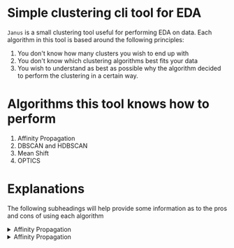 # Simple clustering cli tool for EDA
`Janus` is a small clustering tool useful for performing EDA on data.
Each algorithm in this tool is based around the following principles:
1. You don't know how many clusters you wish to end up with
2. You don't know which clustering algorithms best fits your data
3. You wish to understand as best as possible why the algorithm decided to perform the clustering in a certain way.

# Algorithms this tool knows how to perform
1. Affinity Propagation
2. DBSCAN and HDBSCAN
3. Mean Shift
4. OPTICS

# Explanations
The following subheadings will help provide some information as to the pros and cons of using each algorithm

<details>
<summary>Affinity Propagation</summary>

## History
This algorithm was published in 2007 in the journal science. (PMID: 17218491, DOI: 10.1126/science.1136800)

## How it works
Affinity Propagation works by finding exemplars in the data (members of the input set that are representative of clusters)
It takes as input the similarities between data points and identifies exemplars based on certain criteria.
Messages are exchanges between data points until the best set of exemplars are obtained.

### Example
Say we have the following table of participants:

| Name | Feature 1 | Feature 2 | Feature 3 | Feature 4 | Feature 5 |
| :---: | :---: | :---: | :---: | :---: | :---: |
| Google | 3 | 4 | 3 | 2 | 1 |
| Amazon | 4 | 3 | 5 | 1 | 1 |
| Apple | 3 | 5 | 3 | 3 | 3 |
| Microsoft | 2 | 1 | 3 | 3 | 2 |
| Samsung | 1 | 1 | 3 | 2 | 3 |

We need to calculate the following matrices:
1. **Similarity**
2. **Responsibility**
3. **Availability**
4. **Criterion**

<details>
<summary>Similarity Matrix</summary>

By default, the similarity matrix is defined as:
> the negative of the distance between two instances. (The greater the distance the smaller the similarity)
Or in mathematical terms:

![Affinity Propagation Euclidean Distance Similarity Equation](imgs/affinity_propagation/similarity_equation.svg)

If we take our example situation and draw a heat map out we get the following:

![Similarity heat map](imgs/affinity_propagation/similarity_heatmap.svg)

The values in the off diagonal elements will dictate the number of clusters formed. (The smaller the value, the fewer clusters obtained.)

It's important to note that even though we used `negative euclidean distance` as our similarity function, we don't have to.
We could have just as easily used something else, but the `negative euclidean distance` function is common in clustering
applications because it is an appropriate optimization function when the desired outcome is to minimize the squared error
between the `cluster members` and the `cluster exemplar`.
</details>

<details>
<summary>Responsibility Matrix</summary>

We need some way to figure out how well suited an element `k` is to be an exemplar for an element `i`. This is where the
responsibility matrix comes into play. Responsibility `r(i, k)` will quantify how well suited `k` is to be an exemplar for `i`
while also taking into account the nearest contender `k'` to be an exemplar for `i`.

Mathematically this can be expressed as:
![Affinity Propagation Responsibility Equation](imgs/affinity_propagation/responsibility_equation.svg)

> The responsibility matrix is initialized with zeros

The intuition behind the formula is simple, `r(i, k)` can be thought of as the relative similarity between `i` and `k`.
It essentially quantifies how similar `i` is to `k`, compared to `k'` while taking into account the availability of `k'`.
The responsibility of `k` to `i` will decrease as the availability of `k'` to `i` increases.
</details>

<details>
<summary>Availability Matrix</summary>

Availability can be described as:
> How appropriate is it for `i` to choose `k` as its exemplar

The availability of an element `i` takes into account the support of other elements `k` should be its exemplar.

Mathematically this can be expressed as:

![Affinity Propagation Availability Equation](imgs/affinity_propagation/availability_equation.svg)

Availability can be thought of as the self-responsibility of `k` + the sum of the positive responsibilities of `k` towards
elements other than `i`.

We only include positive responsibilities because an exemplar should positively explain at _least_ some data points well,
regardless of how poorly it explains other data points.

if self-responsibility is negative, it means that `k` is more suitable to belong to some other exemplar, rather than being an
exemplar. 

The maximum value of `a(i, k)` is 0.

self-availability can be calculated as follows:

![Affinity Propagation Self Availability Equation](imgs/affinity_propagation/self_availability_equation.svg)

`a(k ,k)` reflects the accumulated evidence that element `k` is suitable to be an exemplar.
This is based on the positive responsibilities of `k` towards other elements.

The `Responsibility` and `Availability` matrices are iteratively updated.
You may select when to terminate the procedure, although typically one of the following options is chosen:
* After a fixed number of iterations
* After changes in the values obtained fall below some threshold
* The values stay constant for some number of iterations

In this example, I chose to run the process till the values were constant and I got the following output:


</details>


## Use Cases
It was originally developed as a solution for ..., nowadays its mostly used as ...

| Pros | Cons |
| :---: | :---: |
| ... | ... |
| ... | ... |

</details>

<details>
<summary>Affinity Propagation</summary>

## History
This algorithm was created in ... by ...

## How it works


## Use Cases
It was originally developed as a solution for ..., nowadays its mostly used as ...

| Pros | Cons |
| :---: | :---: |
| ... | ... |
| ... | ... |

</details>